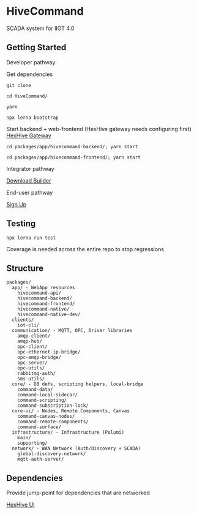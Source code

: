 # HiveCommand

SCADA system for IIOT 4.0

## Getting Started

Developer pathway

Get dependencies
```
git clone 

cd HiveCommand/

yarn

npx lerna bootstrap
```

Start backend + web-frontend (HexHive gateway needs configuring first) [HexHive Gateway](https://github.com/TheTechCompany/HexHive)
```
cd packages/app/hivecommand-backend/; yarn start

cd packages/app/hivecommand-frontend/; yarn start

```


Integrator pathway

[Download Builder](https://github.com/TheTechCompany/HiveCommand/releases)

End-user pathway

[Sign Up](https://hivecommand.dev)

## Testing

```
npx lerna run test
```

Coverage is needed across the entire repo to stop regressions

## Structure

```
packages/
  app/ - WebApp resources
    hivecommand-api/
    hivecommand-backend/
    hivecommand-frontend/
    hivecommand-native/
    hivecommand-native-dev/
  clients/
    iot-cli/
  communication/ - MQTT, OPC, Driver libraries
    amqp-client/
    amqp-hub/
    opc-client/
    opc-ethernet-ip-bridge/
    opc-amqp-bridge/
    opc-server/
    opc-utils/
    rabbitmq-auth/
    sms-utils/
  core/ - DB defs, scripting helpers, local-bridge
    command-data/
    command-local-sidecar/
    command-scripting/
    command-subscription-lock/
  core-ui/ - Nodes, Remote Components, Canvas
    command-canvas-nodes/
    command-remote-components/
    command-surface/
  infrastructure/ - Infrastructure (Pulumi)
    main/
    supporting/
  network/ - WAN Network (Auth/Discovery + SCADA)
    global-discovery-network/
    mqtt-auth-server/
```

## Dependencies

Provide jump-point for dependencies that are networked

[HexHive UI](https://github.com/TheTechCompany/HiveUI)